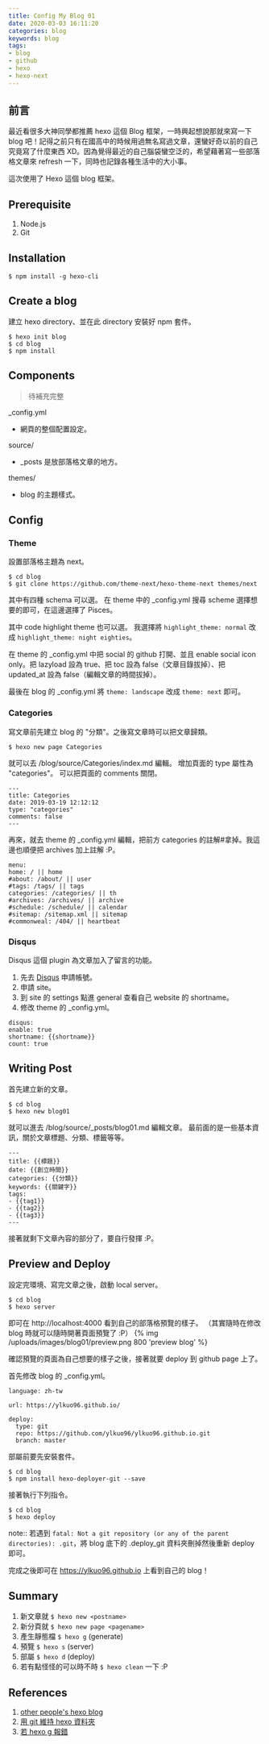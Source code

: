 ```yaml
---
title: Config My Blog 01
date: 2020-03-03 16:11:20
categories: blog
keywords: blog
tags:
- blog
- github
- hexo
- hexo-next
---
```


## 前言
最近看很多大神同學都推薦 hexo 這個 Blog 框架，一時興起想說那就來寫一下 blog 吧！記得之前只有在國高中的時候用過無名寫過文章，還蠻好奇以前的自己究竟寫了什麼東西 XD。因為覺得最近的自己腦袋蠻空泛的，希望藉著寫一些部落格文章來 refresh 一下，同時也記錄各種生活中的大小事。

這次使用了 Hexo 這個 blog 框架。

<!--more-->

## Prerequisite
1. Node.js
2. Git

## Installation
`$ npm install -g hexo-cli`

## Create a blog
建立 hexo directory、並在此 directory 安裝好 npm 套件。
```
$ hexo init blog
$ cd blog
$ npm install
```

## Components
> 待補充完整

\_config.yml
- 網頁的整個配置設定。

source/
- \_posts 是放部落格文章的地方。

themes/
- blog 的主題樣式。

## Config
### Theme
設置部落格主題為 next。
```
$ cd blog
$ git clone https://github.com/theme-next/hexo-theme-next themes/next
```

其中有四種 schema 可以選。
在 theme 中的 \_config.yml 搜尋 scheme 選擇想要的即可，在這邊選擇了 Pisces。

其中 code highlight theme 也可以選。
我選擇將 `highlight_theme: normal` 改成 `highlight_theme: night eighties`。

在 theme 的 \_config.yml 中把 social 的 github 打開、並且 enable social icon only。把 lazyload 設為 true、把 toc 設為 false（文章目錄拔掉）、把 updated_at 設為 false（編輯文章的時間拔掉）。

最後在 blog 的 \_config.yml 將 `theme: landscape` 改成 `theme: next` 即可。


### Categories
寫文章前先建立 blog 的 "分類"。之後寫文章時可以把文章歸類。
```
$ hexo new page Categories
```

就可以去 /blog/source/Categories/index.md 編輯。
增加頁面的 type 屬性為 "categories"。
可以把頁面的 comments 關閉。
```
---
title: Categories
date: 2019-03-19 12:12:12
type: "categories"
comments: false
---
```

再來，就去 theme 的 \_config.yml 編輯，把前方 categories 的註解\#拿掉。我這邊也順便把 archives 加上註解 :P。
```
menu:
home: / || home
#about: /about/ || user
#tags: /tags/ || tags
categories: /categories/ || th
#archives: /archives/ || archive
#schedule: /schedule/ || calendar
#sitemap: /sitemap.xml || sitemap
#commonweal: /404/ || heartbeat
```

### Disqus
Disqus 這個 plugin 為文章加入了留言的功能。
1. 先去 [Disqus](https://disqus.com/) 申請帳號。
2. 申請 site。
3. 到 site 的 settings 點進 general 查看自己 website 的 shortname。
4. 修改 theme 的 \_config.yml。
```
disqus:
enable: true
shortname: {{shortname}}
count: true 
```

## Writing Post
首先建立新的文章。
``` 
$ cd blog
$ hexo new blog01 
```

就可以進去 /blog/source/_posts/blog01.md 編輯文章。
最前面的是一些基本資訊，關於文章標題、分類、標籤等等。
```
---
title: {{標題}}
date: {{創立時間}}
categories: {{分類}}
keywords: {{關鍵字}}
tags:
- {{tag1}}
- {{tag2}}
- {{tag3}}
---
```

接著就剩下文章內容的部分了，要自行發揮 :P。

## Preview and Deploy
設定完環境、寫完文章之後，啟動 local server。
```
$ cd blog
$ hexo server
```

即可在 http://localhost:4000 看到自己的部落格預覽的樣子。
（其實隨時在修改 blog 時就可以隨時開著頁面預覽了 :P）
{% img /uploads/images/blog01/preview.png 800 'preview blog' %}

確認預覽的頁面為自己想要的樣子之後，接著就要 deploy 到 github page 上了。

首先修改 blog 的 \_config.yml。
```
language: zh-tw

url: https://ylkuo96.github.io/

deploy: 
  type: git
  repo: https://github.com/ylkuo96/ylkuo96.github.io.git
  branch: master

```

部屬前要先安裝套件。
```
$ cd blog
$ npm install hexo-deployer-git --save
```

接著執行下列指令。
```
$ cd blog
$ hexo deploy
```

note:: 若遇到 `fatal: Not a git repository (or any of the parent directories): .git`，將 blog 底下的 .deploy_git 資料夾刪掉然後重新 deploy 即可。

完成之後即可在 https://ylkuo96.github.io 上看到自己的 blog！

## Summary
1. 新文章就 `$ hexo new <postname>`
2. 新分頁就 `$ hexo new page <pagename>`
3. 產生靜態檔 `$ hexo g` (generate)
4. 預覽 `$ hexo s` (server)
5. 部屬 `$ hexo d` (deploy) 
6. 若有點怪怪的可以時不時 `$ hexo clean` 一下 :P

## References
1. [other people's hexo blog](https://www.larrynote.com/website-service/6590/)
2. [用 git 維持 hexo 資料夾](https://github.com/LeonWuV/FE-blog-repository/blob/master/hexo/hexo%E7%B3%BB%E5%88%97%E9%97%AE%E9%A2%98%E4%B9%8B%E6%88%91%E4%BB%AC%E6%8D%A2%E4%BA%86%E7%94%B5%E8%84%91%E6%80%8E%E4%B9%88%E5%8A%9E.md)
3. [若 hexo g 報錯](http://blog.senjoeson.com/2018/06/07/hexo%E5%B8%B8%E7%94%A8%E9%97%AE%E9%A2%98%E8%A7%A3%E5%86%B3%E5%8A%9E%E6%B3%95/)
